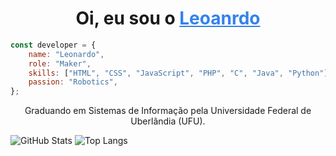 <h1 align="center"> Oi, eu sou o <a href="#" style="color: #3382ed">Leoanrdo</a></h1>

~~~javascript
const developer = {
  	name: "Leonardo",
  	role: "Maker",
  	skills: ["HTML", "CSS", "JavaScript", "PHP", "C", "Java", "Python"],
  	passion: "Robotics",
};	
~~~

<p align="center">
Graduando em Sistemas de Informação pela Universidade Federal de Uberlândia (UFU).
</p>

![GitHub Stats](https://github-readme-stats.vercel.app/api?username=Leonardo-781)
![Top Langs](https://github-readme-stats-git-masterrstaa-rickstaa.vercel.app/api/top-langs/?username=Leonardo-781)

